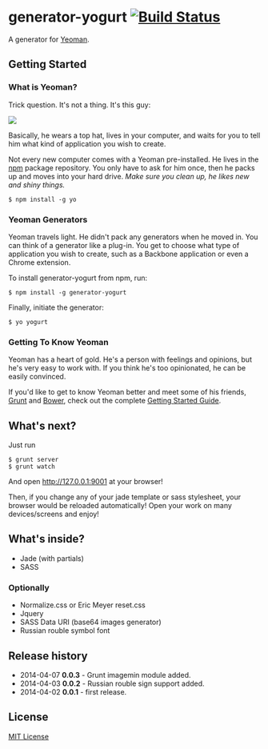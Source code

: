 # generator-yogurt [![Build Status](https://secure.travis-ci.org/vdv73rus/generator-yogurt.png?branch=master)](https://travis-ci.org/vdv73rus/generator-yogurt)

A generator for [Yeoman](http://yeoman.io).


## Getting Started

### What is Yeoman?

Trick question. It's not a thing. It's this guy:

![](http://i.imgur.com/JHaAlBJ.png)

Basically, he wears a top hat, lives in your computer, and waits for you to tell him what kind of application you wish to create.

Not every new computer comes with a Yeoman pre-installed. He lives in the [npm](https://npmjs.org) package repository. You only have to ask for him once, then he packs up and moves into your hard drive. *Make sure you clean up, he likes new and shiny things.*

```
$ npm install -g yo
```

### Yeoman Generators

Yeoman travels light. He didn't pack any generators when he moved in. You can think of a generator like a plug-in. You get to choose what type of application you wish to create, such as a Backbone application or even a Chrome extension.

To install generator-yogurt from npm, run:

```
$ npm install -g generator-yogurt
```

Finally, initiate the generator:

```
$ yo yogurt
```

### Getting To Know Yeoman

Yeoman has a heart of gold. He's a person with feelings and opinions, but he's very easy to work with. If you think he's too opinionated, he can be easily convinced.

If you'd like to get to know Yeoman better and meet some of his friends, [Grunt](http://gruntjs.com) and [Bower](http://bower.io), check out the complete [Getting Started Guide](https://github.com/yeoman/yeoman/wiki/Getting-Started).

## What's next?
Just run
```
$ grunt server
$ grunt watch
```

And open http://127.0.0.1:9001 at your browser!

Then, if you change any of your jade template or sass stylesheet, your browser would be reloaded automatically! Open your work on many devices/screens and enjoy!

## What's inside?
* Jade (with partials)
* SASS

### Optionally
* Normalize.css or Eric Meyer reset.css
* Jquery
* SASS Data URI (base64 images generator)
* Russian rouble symbol font

## Release history
* 2014-04-07 **0.0.3** - Grunt imagemin module added.
* 2014-04-03 **0.0.2** - Russian rouble sign support added.
* 2014-04-02 **0.0.1** - first release.

## License

[MIT License](http://en.wikipedia.org/wiki/MIT_License)

